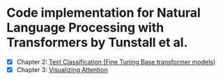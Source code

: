 # Code implementation for Natural Language Processing with Transformers by Tunstall et al.

- [x] Chapter 2: [Text Classification (Fine Tuning Base transformer models)](https://github.com/theprocess-21/NLPTransformers/blob/main/DistilBert_finetune_covid_rumors.ipynb)
- [x] Chapter 3: [Visualizing Attention](https://github.com/theprocess-21/NLPTransformers/blob/main/Distilbert_model_attention_viz.ipynb) 
